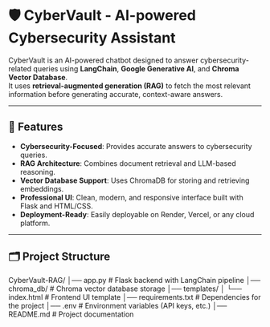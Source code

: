 # 🛡️ CyberVault - AI-powered Cybersecurity Assistant

CyberVault is an AI-powered chatbot designed to answer cybersecurity-related queries using **LangChain**, **Google Generative AI**, and **Chroma Vector Database**.  
It uses **retrieval-augmented generation (RAG)** to fetch the most relevant information before generating accurate, context-aware answers.

---

## 🚀 Features
- **Cybersecurity-Focused**: Provides accurate answers to cybersecurity queries.  
- **RAG Architecture**: Combines document retrieval and LLM-based reasoning.  
- **Vector Database Support**: Uses ChromaDB for storing and retrieving embeddings.  
- **Professional UI**: Clean, modern, and responsive interface built with Flask and HTML/CSS.  
- **Deployment-Ready**: Easily deployable on Render, Vercel, or any cloud platform.

---

## 🗂️ Project Structure
CyberVault-RAG/
│── app.py # Flask backend with LangChain pipeline
│── chroma_db/ # Chroma vector database storage
│── templates/
│ └── index.html # Frontend UI template
│── requirements.txt # Dependencies for the project
│── .env # Environment variables (API keys, etc.)
│── README.md # Project documentation


